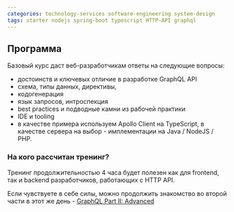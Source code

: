```yaml
---
categories: technology-services software-engineering system-design
tags: starter nodejs spring-boot typescript HTTP-API graphql
---
```

## Программа
Базовый курс даст веб-разработчикам ответы на следующие вопросы:
- достоинств и ключевых отличие в разработке GraphQL API
- схема, типы данных, директивы, 
- кодогенерация
- язык запросов, интроспекция
- best practices и подводные камни из рабочей практики
- IDE и tooling
- в качестве примера используем Apollo Client на TypeScript, в качестве сервера на выбор - имплементации на Java / NodeJS / PHP.

### На кого рассчитан тренинг?
Тренинг продолжительностью 4 часа будет полезен как для frontend, так и backend разработчиков, работающих с HTTP API. 

Если чувствуете в себе силы, можно продолжить знакомство во второй части в этот же день - [GraphQL Part II: Advanced](/trainings/ts-021/)

